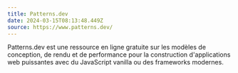 ```yaml
---
title: Patterns.dev
date: 2024-03-15T08:13:48.449Z
source: https://www.patterns.dev/
---
```

Patterns.dev est une ressource en ligne gratuite sur les modèles de conception, de rendu et de performance pour la construction d'applications web puissantes avec du JavaScript vanilla ou des frameworks modernes.
